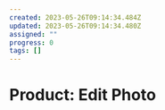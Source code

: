 ```yaml
---
created: 2023-05-26T09:14:34.484Z
updated: 2023-05-26T09:14:34.480Z
assigned: ""
progress: 0
tags: []
---
```


# Product: Edit Photo
